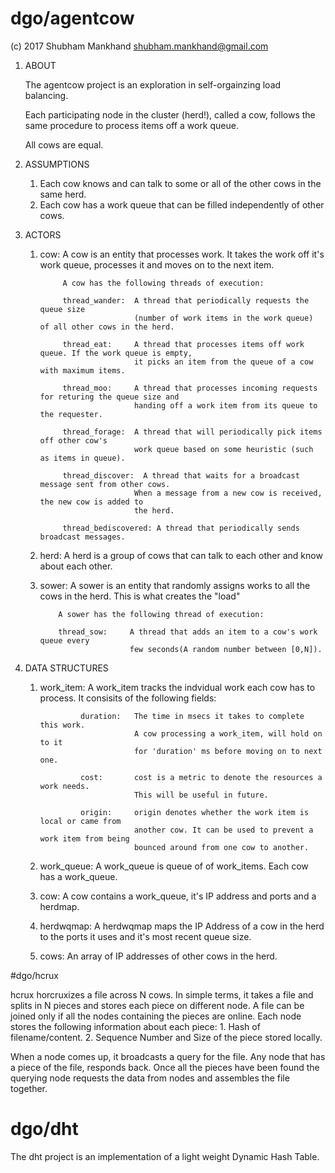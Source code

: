 # dgo/agentcow

(c) 2017  Shubham Mankhand <shubham.mankhand@gmail.com>

1. ABOUT

    The agentcow project is an exploration in self-orgainzing load balancing.
    
    Each participating node in the cluster (herd!), called a cow,  follows the
    same procedure to process items off a work queue. 
    
    All cows are equal.


2. ASSUMPTIONS

    1. Each cow knows and can talk to some or all of the other cows in the same herd.
    2. Each cow has a work queue that can be filled independently of other cows.

3. ACTORS

    1. cow:     A cow is an entity that processes work.   It takes the work off it's work
                queue, processes it and moves on to the next item.

                A cow has the following threads of execution:

                thread_wander:  A thread that periodically requests the queue size
                                (number of work items in the work queue) of all other cows in the herd.

                thread_eat:     A thread that processes items off work queue. If the work queue is empty,
                                it picks an item from the queue of a cow with maximum items.

                thread_moo:     A thread that processes incoming requests for returing the queue size and
                                handing off a work item from its queue to the requester.

                thread_forage:  A thread that will periodically pick items off other cow's
                                work queue based on some heuristic (such as items in queue).

                thread_discover:  A thread that waits for a broadcast message sent from other cows.
                                When a message from a new cow is received, the new cow is added to
                                the herd.

                thread_bediscovered: A thread that periodically sends broadcast messages.

    2.  herd:   A herd is a group of cows that can talk to each other and know about each other.

    3.  sower:  A sower is an entity that randomly assigns works to all the cows in the herd.
                This is what creates the "load"

                A sower has the following thread of execution:

                thread_sow:     A thread that adds an item to a cow's work queue every
                                few seconds(A random number between [0,N]).

4.  DATA STRUCTURES

    1. work_item:   A work_item tracks the indvidual work each cow has to process.
                    It consisits of the following fields:

                    duration:   The time in msecs it takes to complete this work.
                                A cow processing a work_item, will hold on to it
                                for 'duration' ms before moving on to next one.

                    cost:       cost is a metric to denote the resources a work needs.
                                This will be useful in future.

                    origin:     origin denotes whether the work item is local or came from
                                another cow. It can be used to prevent a work item from being
                                bounced around from one cow to another.

    2. work_queue:  A work_queue is queue of of work_items. Each cow has a work_queue.

    3. cow:         A cow contains a work_queue, it's IP address and ports and a herdmap.

    4. herdwqmap:   A herdwqmap maps the IP Address of a cow in the herd to the ports it uses
                    and it's most recent  queue size.

    5. cows:        An array of IP addresses of other cows in the herd.

#dgo/hcrux

hcrux horcruxizes a file across N cows. In simple terms, it takes a file and splits in N pieces and stores each piece  on different node.  A file can be joined only if all the nodes containing the pieces are online.  Each node stores the following
information about each piece:
    1. Hash of filename/content.
    2. Sequence Number and Size of the piece stored locally. 
    
When a node comes up, it broadcasts a query for the file.  Any node that has a piece of the file, responds back.  Once all the pieces have been found the querying node requests the data from nodes and assembles the file together.


    
    

# dgo/dht

The dht project is an implementation of a light weight Dynamic Hash Table.
